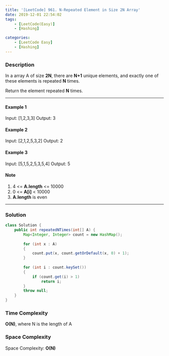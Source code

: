 ```yaml
---
title: '[LeetCode] 961. N-Repeated Element in Size 2N Array'
date: 2019-12-01 22:54:02
tags:
    - [LeetCode(Easy)]
    - [Hashing]

categories:
    - [LeetCode Easy]
    - [Hashing]
---
```


### Description
In a array A of size **2N**, there are **N+1** unique elements, and exactly one of these elements is repeated **N** times.

Return the element repeated **N** times.

<!-- more -->

---

#### Example 1
Input: [1,2,3,3]
Output: 3

#### Example 2
Input: [2,1,2,5,3,2]
Output: 2

#### Example 3
Input: [5,1,5,2,5,3,5,4]
Output: 5

#### Note
1. 4 <= **A.length** <= 10000
2. 0 <= **A[i]** < 10000
3. **A.length** is even

---

### Solution

```java
class Solution {
    public int repeatedNTimes(int[] A) {
        Map<Integer, Integer> count = new HashMap();
        
        for (int x : A)
        {
            count.put(x, count.getOrDefault(x, 0) + 1);
        }
        
        for (int i : count.keySet())
        {
            if (count.get(i) > 1)
                return i;
        }
        throw null;
    }
}

```

### Time Complexity
**O(N)**, where N is the length of A

### Space Complexity
Space Complexity: **O(N)**